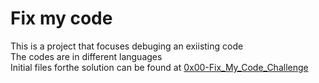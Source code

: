 # Fix my code
This is a project that focuses debuging an exiisting code <br/>
The codes are in different languages <br/>
Initial files forthe solution can be found at [0x00-Fix_My_Code_Challenge](https://github.com/holbertonschool/0x00-Fix_My_Code_Challenge)
